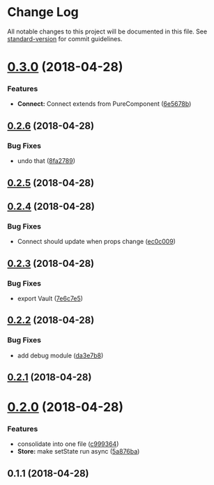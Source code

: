 # Change Log

All notable changes to this project will be documented in this file. See [standard-version](https://github.com/conventional-changelog/standard-version) for commit guidelines.

<a name="0.3.0"></a>
# [0.3.0](https://github.com/kylealwyn/revault/compare/v0.2.6...v0.3.0) (2018-04-28)


### Features

* **Connect:** Connect extends from PureComponent ([6e5678b](https://github.com/kylealwyn/revault/commit/6e5678b))



<a name="0.2.6"></a>
## [0.2.6](https://github.com/kylealwyn/revault/compare/v0.2.5...v0.2.6) (2018-04-28)


### Bug Fixes

* undo that ([8fa2789](https://github.com/kylealwyn/revault/commit/8fa2789))



<a name="0.2.5"></a>
## [0.2.5](https://github.com/kylealwyn/revault/compare/v0.2.4...v0.2.5) (2018-04-28)



<a name="0.2.4"></a>
## [0.2.4](https://github.com/kylealwyn/revault/compare/v0.2.3...v0.2.4) (2018-04-28)


### Bug Fixes

* Connect should update when props change ([ec0c009](https://github.com/kylealwyn/revault/commit/ec0c009))



<a name="0.2.3"></a>
## [0.2.3](https://github.com/kylealwyn/revault/compare/v0.2.2...v0.2.3) (2018-04-28)


### Bug Fixes

* export Vault ([7e6c7e5](https://github.com/kylealwyn/revault/commit/7e6c7e5))



<a name="0.2.2"></a>

## [0.2.2](https://github.com/kylealwyn/revault/compare/v0.2.1...v0.2.2) (2018-04-28)

### Bug Fixes

* add debug module ([da3e7b8](https://github.com/kylealwyn/revault/commit/da3e7b8))

<a name="0.2.1"></a>

## [0.2.1](https://github.com/kylealwyn/revault/compare/v0.2.0...v0.2.1) (2018-04-28)

<a name="0.2.0"></a>

# [0.2.0](https://github.com/kylealwyn/revault/compare/v0.1.1...v0.2.0) (2018-04-28)

### Features

* consolidate into one file ([c999364](https://github.com/kylealwyn/revault/commit/c999364))
* **Store:** make setState run async ([5a876ba](https://github.com/kylealwyn/revault/commit/5a876ba))

<a name="0.1.1"></a>

## 0.1.1 (2018-04-28)
